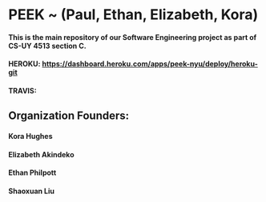 # PEEK ~ (Paul, Ethan, Elizabeth, Kora)
#### This is the main repository of our Software Engineering project as part of CS-UY 4513 section C.
#### HEROKU:  https://dashboard.heroku.com/apps/peek-nyu/deploy/heroku-git
#### TRAVIS:  

## Organization Founders:
#### Kora Hughes
#### Elizabeth Akindeko
#### Ethan Philpott
#### Shaoxuan Liu
